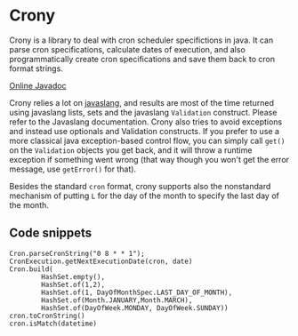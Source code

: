 # Crony

Crony is a library to deal with cron scheduler specifictions in java. It can parse cron specifications, calculate dates of execution, and also programmatically create cron specifications and save them back to cron format strings.

[Online Javadoc](http://emmanueltouzery.github.io/crony/apidocs/)

Crony relies a lot on [javaslang](http://javaslang.io/), and results are most of the time returned using javaslang lists, sets and the javaslang `Validation` construct. Please refer to the Javaslang documentation. Crony also tries to avoid exceptions and instead use optionals and Validation constructs.
If you prefer to use a more classical java exception-based control flow, you can simply call `get()` on the `Validation` objects you get back, and it will throw a runtime exception if something went wrong (that way though you won't get the error message, use `getError()` for that).

Besides the standard `cron` format, crony supports also the nonstandard mechanism of putting `L` for the day of the month to specify the last day of the month.

## Code snippets

    Cron.parseCronString("0 8 * * 1");
    CronExecution.getNextExecutionDate(cron, date)
    Cron.build(
            HashSet.empty(),
            HashSet.of(1,2),
            HashSet.of(1, DayOfMonthSpec.LAST_DAY_OF_MONTH),
            HashSet.of(Month.JANUARY,Month.MARCH),
            HashSet.of(DayOfWeek.MONDAY, DayOfWeek.SUNDAY))
    cron.toCronString()
    cron.isMatch(datetime)
